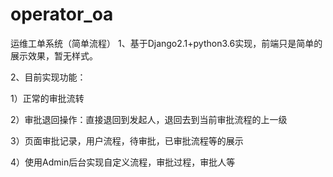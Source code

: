 # operator_oa
运维工单系统（简单流程）
1、基于Django2.1+python3.6实现，前端只是简单的展示效果，暂无样式。

2、目前实现功能：

1）正常的审批流转

2）审批退回操作：直接退回到发起人，退回去到当前审批流程的上一级

3）页面审批记录，用户流程，待审批，已审批流程等的展示

4）使用Admin后台实现自定义流程，审批过程，审批人等

